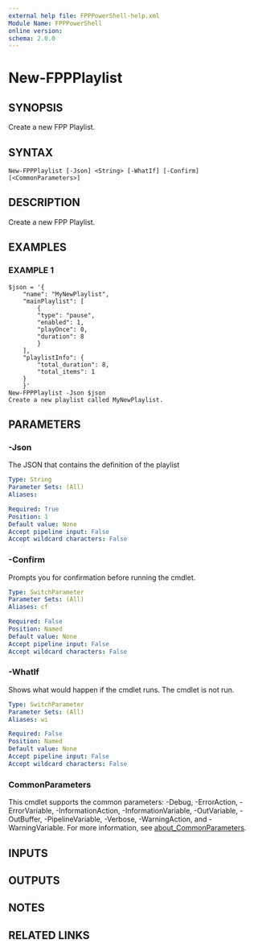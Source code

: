 ```yaml
---
external help file: FPPPowerShell-help.xml
Module Name: FPPPowerShell
online version:
schema: 2.0.0
---
```


# New-FPPPlaylist

## SYNOPSIS
Create a new FPP Playlist.

## SYNTAX

```
New-FPPPlaylist [-Json] <String> [-WhatIf] [-Confirm] [<CommonParameters>]
```

## DESCRIPTION
Create a new FPP Playlist.

## EXAMPLES

### EXAMPLE 1
```
$json = '{
    "name": "MyNewPlaylist",
    "mainPlaylist": [
        {
        "type": "pause",
        "enabled": 1,
        "playOnce": 0,
        "duration": 8
        }
    ],
    "playlistInfo": {
        "total_duration": 8,
        "total_items": 1
    }
    }'
New-FPPPlaylist -Json $json
Create a new playlist called MyNewPlaylist.
```

## PARAMETERS

### -Json
The JSON that contains the definition of the playlist

```yaml
Type: String
Parameter Sets: (All)
Aliases:

Required: True
Position: 1
Default value: None
Accept pipeline input: False
Accept wildcard characters: False
```

### -Confirm
Prompts you for confirmation before running the cmdlet.

```yaml
Type: SwitchParameter
Parameter Sets: (All)
Aliases: cf

Required: False
Position: Named
Default value: None
Accept pipeline input: False
Accept wildcard characters: False
```

### -WhatIf
Shows what would happen if the cmdlet runs.
The cmdlet is not run.

```yaml
Type: SwitchParameter
Parameter Sets: (All)
Aliases: wi

Required: False
Position: Named
Default value: None
Accept pipeline input: False
Accept wildcard characters: False
```

### CommonParameters
This cmdlet supports the common parameters: -Debug, -ErrorAction, -ErrorVariable, -InformationAction, -InformationVariable, -OutVariable, -OutBuffer, -PipelineVariable, -Verbose, -WarningAction, and -WarningVariable. For more information, see [about_CommonParameters](http://go.microsoft.com/fwlink/?LinkID=113216).

## INPUTS

## OUTPUTS

## NOTES

## RELATED LINKS
